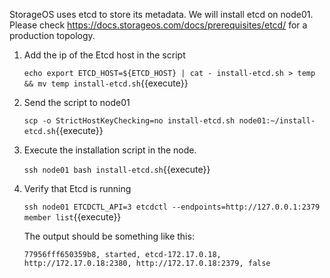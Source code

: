 StorageOS uses etcd to store its metadata. We will install etcd on node01.
Please check https://docs.storageos.com/docs/prerequisites/etcd/ for a
production topology.

1. Add the ip of the Etcd host in the script

    `echo export ETCD_HOST=${ETCD_HOST} | cat - install-etcd.sh > temp && mv temp install-etcd.sh`{{execute}}

1. Send the script to node01

    `scp -o StrictHostKeyChecking=no install-etcd.sh node01:~/install-etcd.sh`{{execute}}

1. Execute the installation script in the node.

    `ssh node01 bash install-etcd.sh`{{execute}}

1. Verify that Etcd is running

    `ssh node01 ETCDCTL_API=3 etcdctl --endpoints=http://127.0.0.1:2379 member list`{{execute}}

    The output should be something like this:

    `77956fff650359b8, started, etcd-172.17.0.18, http://172.17.0.18:2380, http://172.17.0.18:2379, false`
